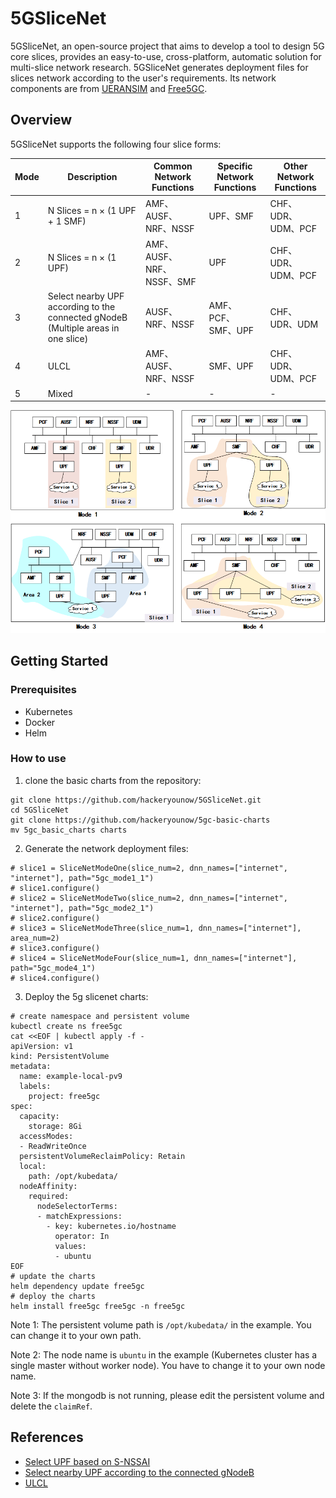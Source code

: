 # 5GSliceNet

5GSliceNet, an open-source project that aims to develop a tool to design 5G core slices, 
provides an easy-to-use, cross-platform, automatic solution for multi-slice network research. 
5GSliceNet generates deployment files for slices network according to the user's requirements. Its network components are from 
[UERANSIM](https://github.com/aligungr/UERANSIM) and [Free5GC](https://github.com/free5gc/free5gc).

## Overview

5GSliceNet supports the following four slice forms:

| Mode | Description                                                                       | Common Network Functions | Specific Network Functions | Other Network Functions |
| --- |-----------------------------------------------------------------------------------|--------------------------|----------------------------|-------------------------|
| 1 | N Slices = n × (1 UPF + 1 SMF)                                                    | AMF、AUSF、NRF、NSSF        | UPF、SMF                    | CHF、UDR、UDM、PCF         |
| 2 | N Slices = n × (1 UPF)                                                            | AMF、AUSF、NRF、NSSF、SMF    | UPF                        | CHF、UDR、UDM、PCF         |
| 3 | Select nearby UPF according to the connected gNodeB (Multiple areas in one slice) | AUSF、NRF、NSSF            | AMF、PCF、SMF、UPF            | CHF、UDR、UDM             |
| 4 | ULCL                                                                              | AMF、AUSF、NRF、NSSF        | SMF、UPF                    | CHF、UDR、UDM、PCF         |
| 5 | Mixed                                                                             | -                        | -                          | -                       |

![](./resources/slicenet.png)

## Getting Started


### Prerequisites
- Kubernetes
- Docker
- Helm

### How to use
1. clone the basic charts from the repository:
```shell
git clone https://github.com/hackeryounow/5GSliceNet.git
cd 5GSliceNet
git clone https://github.com/hackeryounow/5gc-basic-charts
mv 5gc_basic_charts charts
```
2. Generate the network deployment files:
```shell
# slice1 = SliceNetModeOne(slice_num=2, dnn_names=["internet", "internet"], path="5gc_mode1_1")
# slice1.configure()
# slice2 = SliceNetModeTwo(slice_num=2, dnn_names=["internet", "internet"], path="5gc_mode2_1")
# slice2.configure()
# slice3 = SliceNetModeThree(slice_num=1, dnn_names=["internet"], area_num=2)
# slice3.configure()
# slice4 = SliceNetModeFour(slice_num=1, dnn_names=["internet"], path="5gc_mode4_1")
# slice4.configure()
```
3. Deploy the 5g slicenet charts:
```shell
# create namespace and persistent volume
kubectl create ns free5gc
cat <<EOF | kubectl apply -f -
apiVersion: v1
kind: PersistentVolume
metadata:
  name: example-local-pv9
  labels:
    project: free5gc
spec:
  capacity:
    storage: 8Gi
  accessModes:
  - ReadWriteOnce
  persistentVolumeReclaimPolicy: Retain
  local:
    path: /opt/kubedata/
  nodeAffinity:
    required:
      nodeSelectorTerms:
      - matchExpressions:
        - key: kubernetes.io/hostname
          operator: In
          values:
          - ubuntu
EOF
# update the charts
helm dependency update free5gc
# deploy the charts
helm install free5gc free5gc -n free5gc
```
Note 1: The persistent volume path is `/opt/kubedata/` in the example. You can change it to your own path. 

Note 2: The node name is `ubuntu` in the example (Kubernetes cluster has a single master without worker node). You have to change it to your own node name.

Note 3: If the mongodb is not running, please edit the persistent volume and delete the `claimRef`.

## References
* [Select UPF based on S-NSSAI](https://github.com/s5uishida/free5gc_ueransim_snssai_upf_sample_config)
* [Select nearby UPF according to the connected gNodeB](https://github.com/s5uishida/free5gc_ueransim_nearby_upf_sample_config)
* [ULCL](https://github.com/s5uishida/free5gc_ueransim_ulcl_sample_config)
